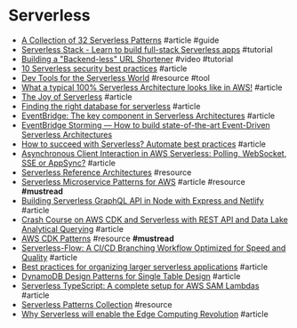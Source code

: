 # Serverless

- [A Collection of 32 Serverless Patterns](https://medium.com/@taibi.davide/serverless-patterns-e1fb3f1d753e) #article #guide
- [Serverless Stack - Learn to build full-stack Serverless apps](https://serverless-stack.com) #tutorial
- [Building a "Backend-less" URL Shortener](https://www.youtube.com/watch?v=6MfEvg0DIUs) #video #tutorial
- [10 Serverless security best practices](https://snyk.io/blog/10-serverless-security-best-practices) #article
- [Dev Tools for the Serverless World](https://github.com/Theodo-UK/sls-dev-tools) #resource #tool
- [What a typical 100% Serverless Architecture looks like in AWS!](https://medium.com/serverless-transformation/what-a-typical-100-serverless-architecture-looks-like-in-aws-40f252cd0ecb) #article
- [The Joy of Serverless](https://blog.tdwright.co.uk/2020/05/24/the-joy-of-serverless) #article
- [Finding the right database for serverless](https://blog.6nok.org/finding-the-right-database-for-serverless) #article
- [EventBridge: The key component in Serverless Architectures](https://medium.com/serverless-transformation/eventbridge-the-key-component-in-serverless-architectures-e7d4e60fca2d) #article
- [EventBridge Storming — How to build state-of-the-art Event-Driven Serverless Architectures](https://medium.com/serverless-transformation/eventbridge-storming-how-to-build-state-of-the-art-event-driven-serverless-architectures-e07270d4dee)
- [How to succeed with Serverless? Automate best practices](https://medium.com/serverless-transformation/how-to-succeed-with-serverless-automate-best-practices-2a41894721a3) #article
- [Asynchronous Client Interaction in AWS Serverless: Polling, WebSocket, SSE or AppSync?](https://medium.com/serverless-transformation/asynchronous-client-interaction-in-aws-serverless-polling-websocket-server-sent-events-or-acf10167cc67) #article
- [Serverless Reference Architectures](https://www.jeremydaly.com/serverless-reference-architectures) #resource
- [Serverless Microservice Patterns for AWS](https://www.jeremydaly.com/serverless-microservice-patterns-for-aws) #article #resource **#mustread**
- [Building Serverless GraphQL API in Node with Express and Netlify](https://css-tricks.com/building-serverless-graphql-api-in-node-with-express-and-netlify) #article
- [Crash Course on AWS CDK and Serverless with REST API and Data Lake Analytical Querying](https://dashbird.io/blog/crash-course-aws-cdk-serverless-rest-api-data-lake-analytical-querying) #article
- [AWS CDK Patterns](https://cdkpatterns.com/patterns/all) #resource **#mustread**
- [Serverless-Flow: A CI/CD Branching Workflow Optimized for Speed and Quality](https://medium.com/serverless-transformation/serverless-flow-a-ci-cd-branching-workflow-optimized-for-speed-and-quality-6b98c5a4e489) #article
- [Best practices for organizing larger serverless applications](https://aws.amazon.com/blogs/compute/best-practices-for-organizing-larger-serverless-applications) #article
- [DynamoDB Design Patterns for Single Table Design](https://www.serverlesslife.com/DynamoDB_Design_Patterns_for_Single_Table_Design.html) #article
- [Serverless TypeScript: A complete setup for AWS SAM Lambdas](https://evilmartians.com/chronicles/serverless-typescript-a-complete-setup-for-aws-sam-lambda) #article
- [Serverless Patterns Collection](https://serverlessland.com/patterns) #resource
- [Why Serverless will enable the Edge Computing Revolution](https://medium.com/serverless-transformation/why-serverless-will-enable-the-edge-computing-revolution-4f52f3f8a7b0) #article
